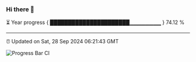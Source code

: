 ### Hi there 👋

⏳ Year progress { ██████████████████████▁▁▁▁▁▁▁▁ } 74.12 %

---

⏰ Updated on Sat, 28 Sep 2024 06:21:43 GMT

![Progress Bar CI](https://github.com/liununu/liununu/workflows/Progress%20Bar%20CI/badge.svg)
